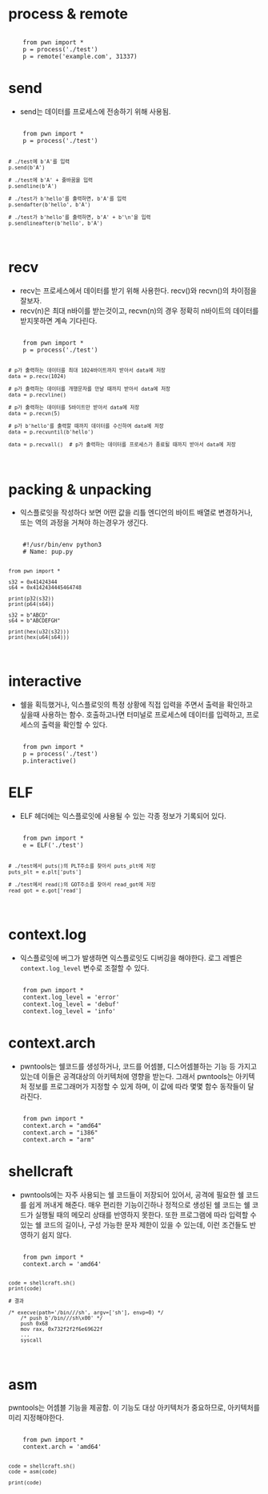# process & remote
<code>
	from pwn import *
	p = process('./test')
	p = remote('example.com', 31337)
</code>

# send
* send는 데이터를 프로세스에 전송하기 위해 사용됨.
<code>
	from pwn import *
	p = process('./test')

	# ./test에 b'A'를 입력
	p.send(b'A')

	# ./test에 b'A' + 줄바꿈을 입력
	p.sendline(b'A')

	# ./test가 b'hello'를 출력하면, b'A'를 입력
	p.sendafter(b'hello', b'A')

	# ./test가 b'hello'를 출력하면, b'A' + b'\n'을 입력
	p.sendlineafter(b'hello', b'A')
</code>

# recv
* recv는 프로세스에서 데이터를 받기 위해 사용한다. recv()와 recvn()의 차이점을 잘보자.
* recv(n)은 최대 n바이를 받는것이고, recvn(n)의 경우 정확히 n바이트의 데이터를 받지못하면 계속 기다린다.
<code>
	from pwn import *
	p = process('./test')

	# p가 출력하는 데이터를 최대 1024바이트까지 받아서 data에 저장
	data = p.recv(1024)  

	# p가 출력하는 데이터를 개행문자를 만날 때까지 받아서 data에 저장
	data = p.recvline()  

	# p가 출력하는 데이터를 5바이트만 받아서 data에 저장
	data = p.recvn(5)  

	# p가 b'hello'를 출력할 때까지 데이터를 수신하여 data에 저장
	data = p.recvuntil(b'hello')  

	data = p.recvall()  # p가 출력하는 데이터를 프로세스가 종료될 때까지 받아서 data에 저장
</code>

# packing & unpacking
* 익스플로잇을 작성하다 보면 어떤 값을 리틀 엔디언의 바이트 배열로 변경하거나, 또는 역의 과정을 거쳐야 하는경우가 생긴다.

<code>
	#!/usr/bin/env python3
	# Name: pup.py

	from pwn import *

	s32 = 0x41424344
	s64 = 0x4142434445464748

	print(p32(s32))
	print(p64(s64))

	s32 = b"ABCD"
	s64 = b"ABCDEFGH"

	print(hex(u32(s32)))
	print(hex(u64(s64)))
</code>

# interactive
* 쉘을 획득했거나, 익스플로잇의 특정 상황에 직접 입력을 주면서 출력을 확인하고 싶을때 사용하는 함수. 호출하고나면 터미널로 프로세스에 데이터를 입력하고, 프로세스의 출력을 확인할 수 있다.

<code>
	from pwn import *
	p = process('./test')
	p.interactive()
</code>

# ELF
* ELF 헤더에는 익스플로잇에 사용될 수 있는 각종 정보가 기록되어 있다. 
<code>
	from pwn import *
	e = ELF('./test')

	# ./test에서 puts()의 PLT주소를 찾아서 puts_plt에 저장
	puts_plt = e.plt['puts']

	# ./test에서 read()의 GOT주소를 찾아서 read_got에 저장
	read_got = e.got['read']
</code>

# context.log
* 익스플로잇에 버그가 발생하면 익스플로잇도 디버깅을 해야한다. 로그 레벨은 `context.log_level` 변수로 조절할 수 있다.
<code>
	from pwn import *
	context.log_level = 'error'
	context.log_level = 'debuf'
	context.log_level = 'info'
</code>

# context.arch
* pwntools는 쉘코드를 생성하거나, 코드를 어셈블, 디스어셈블하는 기능 등 가지고 있는데 이들은 공격대상의 아키텍처에 영향을 받는다. 그래서 pwntools는 아키텍처 정보를 프로그래머가 지정할 수 있게 하며, 이 값에 따라 몇몇 함수 동작들이 달라진다.
<code>
	from pwn import *
	context.arch = "amd64"
	context.arch = "i386"
	context.arch = "arm"
</code>

# shellcraft
* pwntools에는 자주 사용되는 쉘 코드들이 저장되어 있어서, 공격에 필요한 쉘 코드를 쉽게 꺼내게 해준다. 매우 편리한 기능이긴하나 정적으로 생성된 쉘 코드는 쉘 코드가 실행될 때의 메모리 상태를 반영하지 못한다. 또한 프로그램에 따라 입력할 수 있는 쉘 코드의 길이나, 구성 가능한 문자 제한이 있을 수 있는데, 이런 조건들도 반영하기 쉽지 않다. 

<code>
	from pwn import *
	context.arch = 'amd64'

	code = shellcraft.sh()
	print(code)

	# 결과

	/* execve(path='/bin///sh', argv=['sh'], envp=0) */
	    /* push b'/bin///sh\x00' */
	    push 0x68
	    mov rax, 0x732f2f2f6e69622f
	    ...
	    syscall
</code>

# asm
pwntools는 어셈블 기능을 제공함. 이 기능도 대상 아키텍처가 중요하므로, 아키텍처를 미리 지정해야한다.

<code>
	from pwn import *
	context.arch = 'amd64'

	code = shellcraft.sh()
	code = asm(code)

	print(code)
</code>
